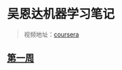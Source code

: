 # 吴恩达机器学习笔记

> 视频地址：[coursera](https://www.coursera.org/learn/machine-learning/home/welcome)

## [第一周](https://github.com/15zhazhahe/Machine-Learning-notes/tree/master/Coursera-ML-AndrewNg-Notes/Week-01)